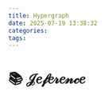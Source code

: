 ```yaml
---
title: Hypergraph
date: 2025-07-19 13:38:32
categories:
tags:
---
```


# 

<!-- more -->


# 📚 𝒥𝑒𝒻𝑒𝓇𝑒𝓃𝒸𝑒